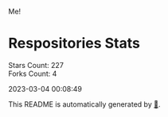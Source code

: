 Me!

# Respositories Stats
Stars Count: 227  
Forks Count: 4

2023-03-04 00:08:49  

This README is automatically generated by [🐰](https://github.com/rnitta/rnitta).

